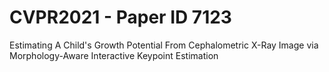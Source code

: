 # CVPR2021 - Paper ID 7123
Estimating A Child's Growth Potential From Cephalometric X-Ray Image via Morphology-Aware Interactive Keypoint Estimation

